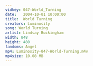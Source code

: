 ```yaml
---
vidkey: 047-World_Turning
date:   2004-10-01 10:00:00
title:  World Turning
creators: Luminosity
song: World Turning
artist: Lindsay Buckingham
width: 848
height: 480
fandoms: Angel
mp4: Luminosity-047-World-Turning.m4v
mp4size: 10.08 MB
---
```


  <div>
  
  </div>
  